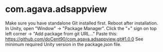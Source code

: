 # com.agava.adsappview
 
Make sure you have standalone Git installed first. Reboot after installation.
In Unity, open "Window" -> "Package Manager".
Click the "+" sign on top left corner -> "Add package from git URL..."
Paste this: https://github.com/doCent90/com.agava.adsappview.git#1.0.0
See minimum required Unity version in the package.json file.
